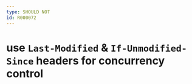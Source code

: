 ```yaml
---
type: SHOULD NOT
id: R000072
---
```


# use `Last-Modified` & `If-Unmodified-Since` headers for concurrency control
